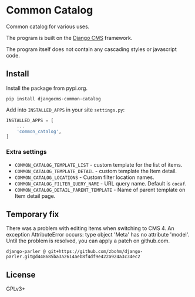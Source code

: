 # Common Catalog

Common catalog for various uses.

The program is built on the  [Django CMS](https://www.django-cms.org/) framework.

The program itself does not contain any cascading styles or javascript code.

## Install

Install the package from pypi.org.

```
pip install djangocms-common-catalog
```

Add into `INSTALLED_APPS` in your site `settings.py`:

```python
INSTALLED_APPS = [
    ...
    'common_catalog',
]
```

### Extra settings

 - ``COMMON_CATALOG_TEMPLATE_LIST`` - custom template for the list of items.
 - ``COMMON_CATALOG_TEMPLATE_DETAIL`` - custom template the Item detail.
 - ``COMMON_CATALOG_LOCATIONS`` - Custom filter location names.
 - ``COMMON_CATALOG_FILTER_QUERY_NAME`` - URL query name. Default is `cocaf`.
 - ``COMMON_CATALOG_DETAIL_PARENT_TEMPLATE`` - Name of parent template on Item detail page.


## Temporary fix

There was a problem with editing items when switching to CMS 4. An exception AttributeError occurs: type object 'Meta' has no attribute 'model'.
Until the problem is resolved, you can apply a patch on github.com.

``django-parler @ git+https://github.com/zbohm/django-parler.git@d448685ba3a2614aeb8f4df9e422a924a3c34ec2``

## License

GPLv3+
